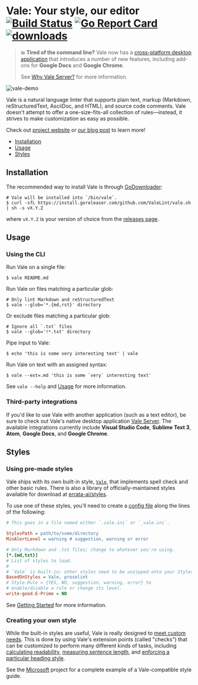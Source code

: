 # Vale: Your style, our editor [![Build Status](https://img.shields.io/travis/errata-ai/vale/master.svg?style=flat-square&amp;logo=travis)](https://travis-ci.org/errata-ai/vale) [![Go Report Card](https://goreportcard.com/badge/github.com/gojp/goreportcard?style=flat-square)](https://goreportcard.com/report/github.com/errata-ai/vale) [![downloads](https://img.shields.io/github/downloads/errata-ai/vale/total.svg?style=flat-square)](https://github.com/errata-ai/vale/releases)

> **:boom: Tired of the command line?** Vale now has a [cross-platform desktop application](https://errata.ai/vale-server/) that introduces a number of new features, including add-ons for **Google Docs** and **Google Chrome**.
>
> See [Why Vale Server?](https://errata-ai.github.io/vale-server/docs/about) for more information.

![vale-demo](https://user-images.githubusercontent.com/8785025/39656657-59e62c26-4fb6-11e8-9f48-ba230400ed55.png)

Vale is a natural language linter that supports plain text, markup (Markdown, reStructuredText, AsciiDoc, and HTML), and source code comments. Vale doesn't attempt to offer a one-size-fits-all collection of rules&mdash;instead, it strives to make customization as easy as possible.

Check out [project website](https://errata-ai.github.io/vale) or [our blog post](https://medium.com/@errata.ai/introducing-vale-an-nlp-powered-linter-for-prose-63c4de31be00) to learn more!

* [Installation](#installation)
* [Usage](#usage)
* [Styles](#styles)

## Installation

The recommended way to install Vale is through [GoDownloader](https://install.goreleaser.com/projects/):

```console
# Vale will be installed into `/bin/vale`.
$ curl -sfL https://install.goreleaser.com/github.com/ValeLint/vale.sh | sh -s vX.Y.Z
```

where `vX.Y.Z` is your version of choice from the [releases page](https://github.com/errata-ai/vale/releases).

## Usage

### Using the CLI

Run Vale on a single file:

```shell
$ vale README.md
```

Run Vale on files matching a particular glob:

```shell
# Only lint Markdown and reStructuredText
$ vale --glob='*.{md,rst}' directory
```

Or exclude files matching a particular glob:

```shell
# Ignore all `.txt` files
$ vale --glob='!*.txt' directory
```

Pipe input to Vale:

```shell
$ echo 'this is some very interesting text' | vale
```

Run Vale on text with an assigned syntax:

```shell
$ vale --ext=.md 'this is some `very` interesting text'
```

See `vale --help` and [Usage](https://errata-ai.github.io/vale/usage/) for more information.

### Third-party integrations

If you'd like to use Vale with another application (such as a text editor), be sure to check out Vale's native desktop application [Vale Server](https://errata.ai/vale-server/). The available integrations currently include **Visual Studio Code**, **Sublime Text 3**, **Atom**, **Google Docs**, and **Google Chrome**.

## Styles

### Using pre-made styles

Vale ships with its own built-in style, [`Vale`](https://errata-ai.github.io/vale/styles/#default-style), that implements spell check and other basic rules. There is also a library of officially-maintained styles available for download at [errata-ai/styles](https://github.com/errata-ai/styles).

To use one of these styles, you'll need to create a [config file](https://errata-ai.github.io/vale/config/) along the lines of the following:

```ini
# This goes in a file named either `.vale.ini` or `_vale.ini`.

StylesPath = path/to/some/directory
MinAlertLevel = warning # suggestion, warning or error

# Only Markdown and .txt files; change to whatever you're using.
[*.{md,txt}]
# List of styles to load.
#
# `Vale` is built-in; other styles need to be unzipped onto your StylesPath (defined above).
BasedOnStyles = Vale, proselint
# Style.Rule = {YES, NO, suggestion, warning, error} to
# enable/disable a rule or change its level.
write-good.E-Prime = NO
```

See [Getting Started](https://errata-ai.github.io/vale/) for more information.

### Creating your own style

While the built-in styles are useful, Vale is really designed to [meet custom needs](https://errata-ai.github.io/vale/styles/). This is done by using Vale's extension points (called "checks") that can be customized to perform many different kinds of tasks, including [calculating readability](https://github.com/errata-ai/vale/blob/master/styles/demo/Reading.yml), [measuring sentence length](https://github.com/errata-ai/vale/blob/master/styles/demo/SentenceLength.yml), and [enforcing a particular heading style](https://github.com/errata-ai/vale-boilerplate/blob/master/src/18F/Headings.yml).

See the [Microsoft](https://github.com/errata-ai/vale-boilerplate) project for a complete example of a Vale-compatible style guide.

